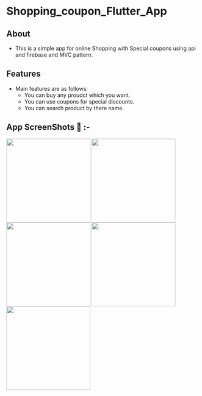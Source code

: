 # Shopping_coupon_Flutter_App


## About

   - This is a simple app for online Shopping with Special coupons using api and firebase and MVC pattern.

## Features

- Main features are as follows:
    - You can buy any proudct which you want.
    - You can use coupons for special discounts.
    - You can search product by there name.
 
## App ScreenShots 📲 :-

<img align="left" src="https://github.com/pratikNavapara009/Final_Shopping_coupon_App/assets/121868551/f09bba97-6b35-4147-b1e3-09f59aa33a15" width="220px">
<img align="left" src="https://github.com/pratikNavapara009/Final_Shopping_coupon_App/assets/121868551/deadc955-e2bf-454d-a81f-75b9a76ea432" width="220px">
<img align="left" src="https://github.com/pratikNavapara009/Final_Shopping_coupon_App/assets/121868551/465ed0c8-67ce-47d2-83e6-f50b2d427f23" width="220px">
<img align="left" src="https://github.com/pratikNavapara009/Final_Shopping_coupon_App/assets/121868551/c41fb353-2d0c-4721-a7df-6d2bed70b839" width="220px">
<img align="left" src="https://github.com/pratikNavapara009/Final_Shopping_coupon_App/assets/121868551/ef05b947-30b6-4292-9f8c-6bc584178b2b" width="220px">
